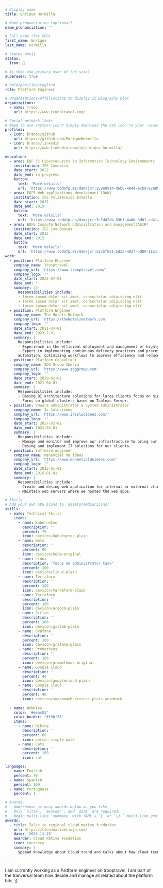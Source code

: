 ```yaml
---
# Display name
title: Enrique Hormilla

# Name pronunciation (optional)
name_pronunciation: ''

# Full name (for SEO)
first_name: Enrique 
last_name: Hormilla

# Status emoji
status:
  icon: 🙋

# Is this the primary user of the site?
superuser: true

# Role/position/tagline
role: Platform Engineer

# Organizations/Affiliations to display in Biography blox
organizations:
  - name: Troop
    url: https://www.trooptravel.com/

# Social network links
# Need to use another icon? Simply download the SVG icon to your `assets/media/icons/` folder.
profiles:
  - icon: brands/github
    url: https://github.com/EnriqueHormilla
  - icon: brands/linkedin
    url: https://www.linkedin.com/in/enrique-hormilla/

education:
  - area: EQF 5C Cybersecurity in Information Technology Environments.
    institution: IES Comercio
    date_start: 2022
    date_end: in progress
    button:
      text: 'More details'
      url: 'https://www.todofp.es/dam/jcr:259e09a4-d6b6-484d-acbd-02a898590f49/ce-gs-ciberseguridad-entornos-tecnologias-de-la-informacion.pdf'
  - area: EQF5 Web applications development (DAW)
    institution: IES Politécnico Estella
    date_start: 2017
    date_end: 2019
    button:
      text: 'More details'
      url: 'https://www.todofp.es/dam/jcr:7c3d42db-83bf-4abb-9d81-cd4f41fe1a1a/n-tsdesarrolloaplicacionesweben-pdf.pdf'      
  - area: EQF5 Compute Network administration and management(ASIR)
    institution: IES Los Boscos
    date_start: 2013
    date_end: 2015
    button:
      text: 'More details'
      url: 'https://www.todofp.es/dam/jcr:525bf081-bd23-482f-bd89-1151f2498373/n-tsadministracionsistemasinformaticosreden-pdf.pdf'
work:
  - position: Platform Engineer
    company_name: Trooptravel
    company_url: 'https://www.trooptravel.com/'
    company_logo: ''
    date_start: 2023-07-01
    date_end: ''
    summary: |2-
      Responsibilities include:
      - lorem ipsum dolor sit amet, consectetur adipiscing elit
      - lorem ipsum dolor sit amet, consectetur adipiscing elit
      - lorem ipsum dolor sit amet, consectetur adipiscing elit
  - position: Platform Engineer
    company_name: The Hotels Network
    company_url: 'https://thehotelsnetwork.com'
    company_logo: ''
    date_start: 2021-04-01
    date_end: 2023-7-01
    summary: |
      Responsibilities include:    
      - Experience in the efficient deployment and management of highly scalable base on cloud and Kubernetes.
      - Expert in implementing continuous delivery practices and process
      automation, optimizing workflows to improve efficiency and reduce release times.
  - position: Platform Consultant 
    company_name: SDG Group Iberia
    company_url: 'https://www.sdggroup.com'
    company_logo: ''
    date_start: 2020-02-01
    date_end: 2021-04-01
    summary: |
      Responsibilities include:    
      - Desing BI architecture solutions for large clients focus on high availability and gobernace.
      - Focus on global clusters based on Tableau Server.
  - position: Vmware administrator & System administrator
    company_name: Ir Soluciones
    company_url: 'https://www.irsoluciones.com/'
    company_logo: ''
    date_start: 2027-02-01
    date_end: 2021-04-01
    summary: |
      Responsibilities include:    
      - Manage and monitor and improve our infrastructure to bring our cloud service solutions.
      - Desing and implement IT solutions for our clients.
  - position: Software engineer
    company_name: Manantial de ideas
    company_url: 'https://www.manantialdeideas.com/'
    company_logo: ''
    date_start: 2015-01-01
    date_end: 2016-01-01
    summary: |
      Responsibilities include:    
      - Create and desing web application for internal or external clients.
      - Maintain web servers where we hosted the web apps.        

# Skills
# Add your own SVG icons to `assets/media/icons/`
skills:
  - name: Technical Skills
    items:
      - name: Kubernetes
        description: ''
        percent: 70
        icon: devicon/kubernetes-plain
      - name: Helm
        description: ''
        percent: 90
        icon: devicon/helm-original       
      - name: Linux
        description: 'focus on administrator task'
        percent: 100
        icon: devicon/linux-plain            
      - name: Terraform
        description: ''
        percent: 100
        icon: devicon/terraform-plain
      - name: Terraform
        description: ''
        percent: 100
        icon: devicon/argocd-plain
      - name: Gitlab
        description: ''
        percent: 100
        icon: devicon/gitlab-plain
      - name: Grafana
        description: ''
        percent: 100
        icon: devicon/grafana-plain
      - name: Prometheus
        description: ''
        percent: 100
        icon: devicon/prometheus-original                   
      - name: Google Cloud
        description: ''
        percent: 40
        icon: devicon/googlecloud-plain
      - name: Google Cloud
        description: ''
        percent: 40
        icon: devicon/amazonwebservices-plain-wordmark
        
  - name: Hobbies
    color: '#eeac02'
    color_border: '#f0bf23'
    items:
      - name: Hiking
        description: ''
        percent: 60
        icon: person-simple-walk
      - name: Cats
        description: ''
        percent: 100
        icon: cat

languages:
  - name: English
    percent: 70
  - name: Spanish
    percent: 100
  - name: Portuguese
    percent: 1

# Awards.
#   Add/remove as many awards below as you like.
#   Only `title`, `awarder`, and `date` are required.
#   Begin multi-line `summary` with YAML's `|` or `|2-` multi-line prefix and indent 2 spaces below.
awards:
  - title: Talks in regional cloud native fundation
    url: https://cloudnativerioja.com/
    date: '2023-11-25'
    awarder: Cloud Native Fundation
    icon: coursera
    summary: |
      Spread knowledge about cloud trend and talks about how cloud tecnologies are and will be important in the region.

---
```

I am currently working as a Paltform engineer on trooptravel. I am part of the tranversal team how decide and manage all related about the platform bits. ;) 
